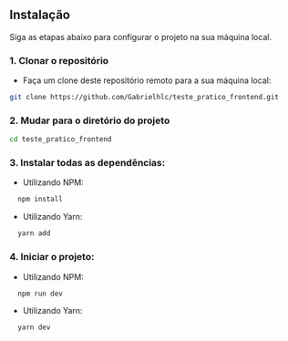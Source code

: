 ## Instalação

Siga as etapas abaixo para configurar o projeto na sua máquina local.

### 1. Clonar o repositório

- Faça um clone deste repositório remoto para a sua máquina local:

```bash
git clone https://github.com/Gabrielhlc/teste_pratico_frontend.git
```
### 2. Mudar para o diretório do projeto
```bash
cd teste_pratico_frontend
```

### 3. Instalar todas as dependências:
  - Utilizando NPM: 
  ```bash
    npm install
  ```
  - Utilizando Yarn: 
  ```bash
    yarn add
  ```

### 4. Iniciar o projeto:
  - Utilizando NPM:
  ```bash
    npm run dev
  ```
  - Utilizando Yarn:
  ```bash
    yarn dev
  ```
